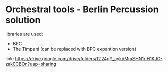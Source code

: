 # Orchestral tools - Berlin Percussion solution
libraries are used:
- BPC
- The Timpani (can be replaced with BPC expantion version)

link: https://drive.google.com/drive/folders/1224qY_cykdMmSHN1rIH1KJO-zak0CBOn?usp=sharing
